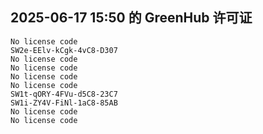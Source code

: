 ## 2025-06-17 15:50 的 GreenHub 许可证
```
No license code
SW2e-EElv-kCgk-4vC8-D307
No license code
No license code
No license code
No license code
SW1t-qORY-4FVu-d5C8-23C7
SW1i-ZY4V-FiNl-1aC8-85AB
No license code
No license code
```

